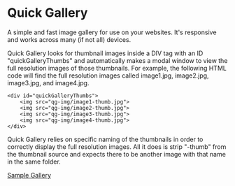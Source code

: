 # Quick Gallery
A simple and fast image gallery for use on your websites. It's responsive and works across many (if not all) devices.

Quick Gallery looks for thumbnail images inside a DIV tag with an ID "quickGalleryThumbs" and automatically makes a modal window to view the full resolution images of those thumbnails. For example, the following HTML code will find the full resolution images called image1.jpg, image2.jpg, image3.jpg, and image4.jpg.

```
<div id="quickGalleryThumbs">
	<img src="qg-img/image1-thumb.jpg">
	<img src="qg-img/image2-thumb.jpg">
	<img src="qg-img/image3-thumb.jpg">
	<img src="qg-img/image4-thumb.jpg">
</div>
```

Quick Gallery relies on specific naming of the thumbnails in order to correctly display the full resolution images. All it does is strip "-thumb" from the thumbnail source and expects there to be another image with that name in the same folder.

[Sample Gallery](https://davidgmead.com/quick-gallery/)
